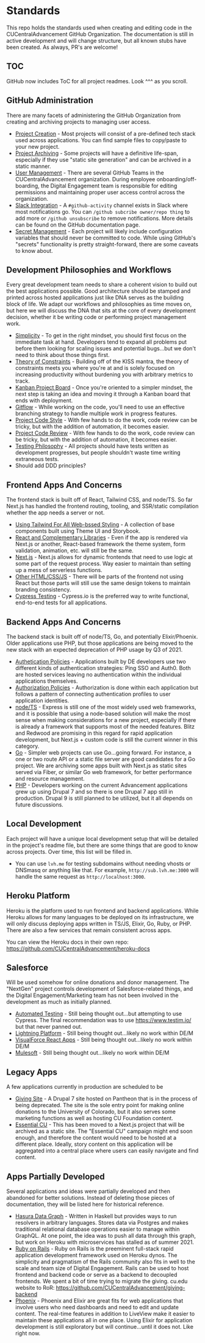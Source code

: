 # Standards

This repo holds the standards used when creating and editing code in the CUCentralAdvancement GitHub
Organization. The documentation is still in active development and will change structure, but all known stubs
have been created. As always, PR's are welcome!

## TOC

GitHub now includes ToC for all project readmes. Look ^^^ as you scroll.

## GitHub Administration

There are many facets of administering the GitHub Organization from creating and archiving projects to
managing user access.

- [Project Creation](docs/github/project-creation.md) - Most projects will consist of a pre-defined tech stack
  used across applications. You can find sample files to copy/paste to your new project.
- [Project Archiving](docs/github/project-archiving.md) - Some projects will have a definitive life-span,
  especially if they use "static site generation" and can be archived in a static manner.
- [User Management](docs/github/user-management.md) - There are several GitHub Teams in the
  CUCentralAdvancement organization. During employee onboarding/off-boarding, the Digital Engagement team is
  responsible for editing permissions and maintaining proper user access control across the organization.
- [Slack Integration](https://github.com/integrations/slack#configuration) - A `#github-activity`
  channel exists in Slack where most notifications go. You can `/github subcribe owner/repo thing` to add more
  or `/github unsubscribe` to remove notifications. More details can be found on the GitHub documentation
  page.
- [Secret Management](docs/github/secrets.md) - Each project will likely include configuration variables that
  should never be committed to code. While using GitHub's "secrets" functionality is pretty straight-forward,
  there are some caveats to know about.

## Development Philosophies and Workflows

Every great development team needs to share a coherent vision to build out the best applications possible.
Good architecture should be stamped and printed across hosted applications just like DNA serves as the
building block of life. We adapt our workflows and philosophies as time moves on, but here we will discuss the
DNA that sits at the core of every development decision, whether it be writing code or performing project
management work.

- [Simplicity](docs/dna/simplicity.md) - To get in the right mindset, you should first focus on the immediate
  task at hand. Developers tend to expand all problems put before them looking for scaling issues and
  potential bugs...but we don't need to think about those things first.
- [Theory of Constraints](docs/dna/constraints.md) - Building off of the KISS mantra, the theory of
  constraints meets you where you're at and is solely focused on increasing productivity without burdening you
  with arbitrary metrics to track.
- [Kanban Project Board](docs/dna/kanban.md) - Once you're oriented to a simpler mindset, the next step is
  taking an idea and moving it through a Kanban board that ends with deployment.
- [Gitflow](docs/dna/gitflow.md) - While working on the code, you'll need to use an effective branching
  strategy to handle multiple work in progress features.
- [Project Code Style](docs/dna/code-style.md) - With few hands to do the work, code review can be tricky, but
  with the addition of automation, it becomes easier.
- [Project Code Review](docs/dna/code-review.md) - With few hands to do the work, code review can be tricky,
  but with the addition of automation, it becomes easier.
- [Testing Philosophy](docs/dna/testing.md) - All projects should have tests written as development
  progresses, but people shouldn't waste time writing extraneous tests.
- Should add DDD principles?

## Frontend Apps And Concerns

The frontend stack is built off of React, Tailwind CSS, and node/TS. So far Next.js has handled the frontend
routing, tooling, and SSR/static compilation whether the app needs a server or not.

- [Using Tailwind For All Web-bssed Styling](docs/frontend/tailwind.md) - A collection of base components
  built using Theme UI and Storybook.
- [React and Complementary Libraries](docs/frontend/react.md) - Even if the app is rendered via Next.js or
  another, React-based framework the theme system, form validation, animation, etc. will still be the same.
- [Next.js](docs/frontend/nextjs.md) - Next.js allows for dynamic frontends that need to use logic at some
  part of the request process. Way easier to maintain than setting up a mess of serverless functions.
- [Other HTML/CSS/JS](docs/frontend/loose-ends.md) - There will be parts of the frontend not using React but
  those parts will still use the same design tokens to maintain branding consistency.
- [Cypress Testing](docs/frontend/cypress.md) - Cypress.io is the preferred way to write functional,
  end-to-end tests for all applications.

## Backend Apps And Concerns

The backend stack is built off of node/TS, Go, and potentially Elixir/Phoenix. Older applications use PHP, but
those applications are being moved to the new stack with an expected deprecation of PHP usage by Q3 of 2021.

- [Authetication Policies](docs/backend/authentication.md) - Applications built by DE developers use two
  different kinds of authentication strategies: Ping SSO and Auth0. Both are hosted services leaving no
  authentication within the individual applications themselves.
- [Authorization Policies](docs/backend/authorization.md) - Authorization is done within each application but
  follows a pattern of connecting authentication profiles to user application identities.
- [node/TS](docs/backend/node.md) - Express is still one of the most widely used web frameworks, and it is
  possible that using a node-based solution will make the most sense when making considerations for a new
  project, especially if there is already a framework that supports most of the needed features. Blitz and
  Redwood are promising in this regard for rapid application development, but Next.js + custom code is still
  the current winner in this category.
- [Go](docs/backend/go.md) - Simpler web projects can use Go...going forward. For instance, a one or two route
  API or a static file server are good candidates for a Go project. We are archiving some apps built with
  Next.js as static sites served via Fiber, or similar Go web framework, for better performance and resource
  management.
- [PHP](docs/backend/php.md) - Developers working on the current Advancement applications grew up using
  Drupal 7 and so there is one Drupal 7 app still in production. Drupal 9 is still planned to be utilized, 
  but it all depends on future discussions.

## Local Development

Each project will have a unique local development setup that will be detailed in the project's readme file,
but there are some things that are good to know across projects. Over time, this list will be filled in.

- You can use `lvh.me` for testing subdomains without needing vhosts or DNSmasq or anything like that. For
  example, `http://sub.lvh.me:3000` will handle the same request as `http://localhost:3000`.

## Heroku Platform

Heroku is the platform used to run frontend and backend applications. While Heroku allows for many languages
to be deployed on its infrastructure, we will only discuss deploying apps written in TS/JS, Elixir, Go, Ruby,
or PHP. There are also a few services that remain consistent across apps.

You can view the Heroku docs in their own repo: https://github.com/CUCentralAdvancement/heroku-docs

## Salesforce

Will be used somehow for online donations and donor management. The "NextGen" project controls development 
of Salesforce-related things, and the Digital Engagement/Marketing team has not been involved in the 
development as much as initially planned.

- [Automated Testing](docs/salesforce/automated-testing.md) - Still being thought out...but attempting to use
  Cypress. The final recommendation was to use https://www.testim.io/ but that never panned out.
- [Lightning Platform](docs/salesforce/lightning.md) - Still being thought out...likely no work within DE/M
- [VisualForce React Apps](docs/salesforce/vf-react.md) - Still being thought out...likely no work within DE/M
- [Mulesoft](docs/salesforce/mulesoft.md) - Still being thought out...likely no work within DE/M

## Legacy Apps

A few applications currently in production are scheduled to be 

- [Giving Site](docs/legacy/giving.md) - A Drupal 7 site hosted on Pantheon that is in the process of being
  deprecated. The site is the sole entry point for making online donations to the University of Colorado, 
  but it also serves some marketing functions as well as hosting CU Foundation content.
- [Essential CU](docs/legacy/essential-cu.md) - This has been moved to a Next.js project that will be archived
  as a static site. The "Essential CU" campaign might end soon enough, and therefore the content would 
  need to be hosted at a different place. Ideally, story content on this application will be aggregated 
  into a central place where users can easily navigate and find content.

## Apps Partially Developed

Several applications and ideas were partially developed and then abandoned for better solutions. Instead 
of deleting those pieces of documentation, they will be listed here for historical reference. 

- [Hasura Data Graph](docs/backend/hasura.md) - Written in Haskell but provides ways to run resolvers in
  arbitrary languages. Stores data via Postgres and makes traditional relational database operations easier to
  manage within GraphQL. At one point, the idea was to push all data through this graph, but work on 
  Heroku with microservices has stalled as of summer 2021.
- [Ruby on Rails](docs/backend/rails.md) - Ruby on Rails is the preeminent full-stack rapid application
  development framework used on Heroku dynos. The simplicity and pragmatism of the Rails community also fits
  in well to the scale and team size of Digital Engagement. Rails can be used to host frontend and backend
  code or serve as a backend to decoupled frontends. We spent a bit of time trying to migrate the giving.
  cu.edu website to RoR: https://github.com/CUCentralAdvancement/giving-backend 
- [Phoenix](docs/backend/phoenix.md) - Phoenix and Elixir are great fits for web applications that involve
  users who need dashboards and need to edit and update content. The real-time features in addition to
  LiveView make it easier to maintain these applications all in one place. Using Elixir for application
  development is still exploratory but will continue...until it does not. Like right now.
